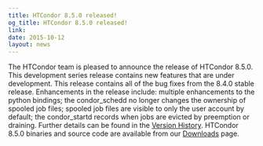 ```yaml
---
title: HTCondor 8.5.0 released!
og_title: HTCondor 8.5.0 released!
link: 
date: 2015-10-12
layout: news
---
```


The HTCondor team is pleased to announce the release of HTCondor 8.5.0. This development series release contains new features that are under development. This release contains all of the bug fixes from the 8.4.0 stable release.  Enhancements in the release include: multiple enhancements to the python bindings; the condor_schedd no longer changes the ownership of spooled job files; spooled job files are visible to only the user account by default; the condor_startd records when jobs are evicted by preemption or draining.  Further details can be found in the <a href="manual/v8.5.0/10_2Development_Release.html">Version History</a>. HTCondor 8.5.0 binaries and source code are available from our <a href="downloads/">Downloads</a> page. 
